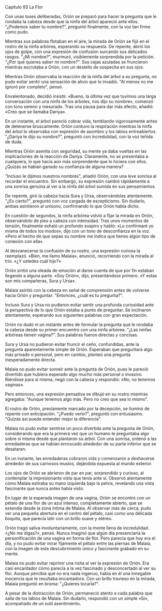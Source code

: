 
Capítulo 93 La Flor

Con unas toses deliberadas, Orión se preparó para hacer la pregunta que le rondaba la cabeza desde que la ninfa del árbol apareció ante ellos. "¿Podemos saber tu nombre?", preguntó finalmente, con la voz tan firme como pudo.

Mientras sus palabras flotaban en el aire, la mirada de Orión se fijó en el rostro de la ninfa arbórea, esperando su respuesta. De repente, abrió los ojos de golpe, con una expresión de confusión surcando sus delicados rasgos. "¿Mi nombre?", murmuró, visiblemente sorprendida por la petición. "¿Por qué quieres saber mi nombre?". Sus cejas azuladas se fruncieron mientras escrutaba a Orión, con un destello de sospecha en sus ojos.

Mientras Orión observaba la reacción de la ninfa del árbol a su pregunta, no pudo evitar sentir una sensación de alivio que lo invadió. "Al menos no me ignoró por completo", pensó.

Envalentonado, decidió insistir. «Bueno, la última vez que tuvimos una larga conversación con una ninfa de los árboles, nos dijo su nombre», comenzó con tono sereno y mesurado. Tras una pausa para dar más efecto, añadió: «Creo que se llamaba Dariya».

En un instante, el árbol pareció cobrar vida, temblando vigorosamente antes de detenerse bruscamente. Orión contuvo la respiración mientras la ninfa del árbol lo observaba con expresión de asombro y los labios entreabiertos. "¿Dariya te dijo su nombre?", preguntó con incredulidad, con la voz teñida de duda.

Mientras Orión asentía con seguridad, su mente ya daba vueltas en las implicaciones de la reacción de Dariya. Claramente, no se presentaba a cualquiera, lo que hacía aún más sorprendente que lo hiciera con ellos. ¿Quizás se habían ganado su confianza de alguna manera?

"Incluso le dijimos nuestros nombres", añadió Orión, con una leve sonrisa al recordar el encuentro. Sin embargo, su expresión cambió rápidamente a una sonrisa genuina al ver a la ninfa del árbol sumida en sus pensamientos.

De repente, giró la cabeza hacia Sura y Ursa, observándolas atentamente. "¿Es cierto?", preguntó con voz cargada de escepticismo. Sin dudarlo, ambas asintieron al unísono, confirmando lo que Orión había dicho.

En cuestión de segundos, la ninfa arbórea volvió a fijar la mirada en Orión, observándolo de pies a cabeza con intensidad. Tras unos momentos de tensión, finalmente exhaló un profundo suspiro y habló: «Lo confirmaré yo misma de todos los modos», dijo con un tono de desconfianza en la voz. «Pero el hecho de que sepas su nombre me indica que tienes algún tipo de conexión con ella».

Al desvanecerse la confusión de su rostro, una expresión curiosa la reemplazó. «Bien, me llamo Malaia», anunció, recorriendo con la mirada al trío. «¿Y ustedes cuál hijo?»

Orión sintió una oleada de emoción al darse cuenta de que por fin estaban llegando a alguna parte. «Soy Orión», dijo, presentándose primero. «Y estas son mis compañeras, Sura y Ursa».

Malaia asintió con la cabeza en señal de comprensión antes de volverse hacia Orión y preguntar: "Entonces, ¿cuál es tu pregunta?".

Incluso Sura y Ursa no pudieron evitar sentir una profunda curiosidad ante la perspectiva de lo que Orión estaba a punto de preguntar. Se inclinaron atentamente, esperando sus siguientes palabras con gran expectación.

Orión no dudó ni un instante antes de formular la pregunta que le rondaba la cabeza desde su primer encuentro con una ninfa arbórea. "¿Las ninfas arbóreas tienen vagina?". Sus palabras fueron directas y concisas.

Sura y Ursa no pudieron evitar fruncir el ceño, confundidas, ante la pregunta aparentemente simple de Orión. Esperaban que preguntara algo más privado o personal, pero en cambio, planteó una pregunta inesperadamente directa.

Malaia no pudo evitar sonreír ante la pregunta de Orión, pues le pareció divertido que hubiera esperado algo mucho más personal o invasivo. Riéndose para sí misma, negó con la cabeza y respondió: «No, no tenemos vaginas».

Pero entonces, una expresión pensativa se dibujó en su rostro mientras agregaba: "Aunque tenemos algo más. Pero no creo que sea lo mismo".

El rostro de Orión, previamente marcado por la decepción, se iluminó de repente con anticipación. "¿Puedo verlo?", preguntó con entusiasmo. "Quizás así pueda entender mejor la diferencia".

Malaia no pudo evitar sentirse un poco divertida ante la pregunta de Orión, considerando que era la primera vez que un humano le preguntaba algo sobre sí misma desde que plantaron su árbol. Con una sonrisa, ordenó a las enredaderas que se habían enroscado alrededor de su parte inferior que se desataran.

En un instante, las enredaderas cobraron vida y comenzaron a deshacerse alrededor de sus carnosos muslos, dejándola expuesta al mundo exterior.

Los ojos de Orión se abrieron de par en par, sorprendido y curioso, al contemplar la impresionante vista que tenía ante sí. Observó atentamente cómo Malaia estiraba su mano izquierda bajo la pelvis, revelando una vista fascinante que nunca antes había visto.

En lugar de la esperada imagen de una vagina, Orión se encontró con un pétalo de una flor de un azul intenso, completamente abierto, que se extendía desde la zona íntima de Malaia. Al observar más de cerca, pudo ver una pequeña abertura en el centro del pétalo, casi como una delicada boquita, que parecía latir con un brillo suave y etéreo.

Orión tragó saliva involuntariamente, con la mente llena de incredulidad. «¿No me digas?», pensó. Nunca imaginó que algún día presenciaría la personificación de una vagina en forma de flor. Pero parecía que hoy era el día, y no pudo evitar mirar fijamente el pétalo entre las piernas de Malaia, con la imagen de este descubrimiento único y fascinante grabado en su mente.

Malaia no pudo evitar reprimir una risita al ver la expresión de Orión. Era casi encantador cómo parecía a la vez fascinado y desconcertado al ver su flor. Aunque percibía que no era nada ingenuo, había en él una innegable inocencia que le resultaba encantadora. Con un brillo travieso en la mirada, Malaia preguntó en broma: "¿Quieres tocarla?".

A pesar de la distracción de Orión, permaneció atento a cada palabra que salía de los labios de Malaia. Sin dudarlo, respondió con un simple «Sí», acompañado de un sutil asentimiento.